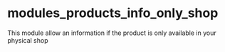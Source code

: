 # modules_products_info_only_shop
This module allow an information if the product is only available in your physical shop
